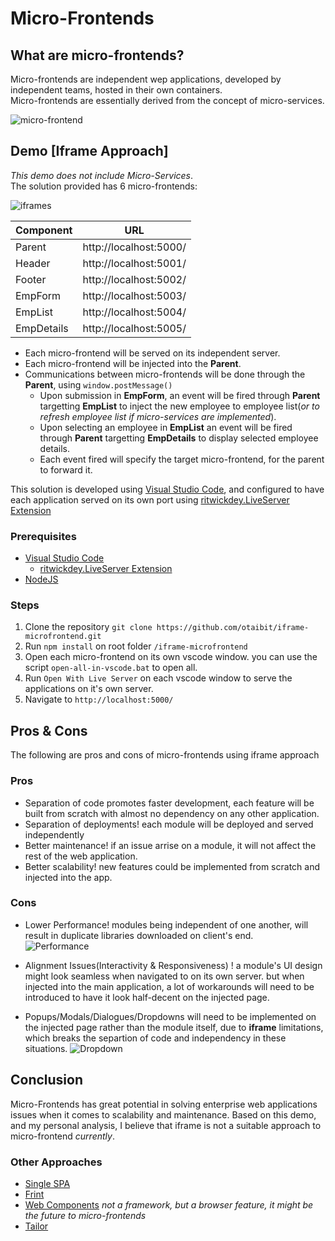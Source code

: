 # Micro-Frontends
## What are micro-frontends?
Micro-frontends are independent wep applications, developed by independent teams, hosted in their own containers.  
Micro-frontends are essentially derived from the concept of micro-services. 

![micro-frontend](https://i.imgur.com/fw24Edr.png)

## Demo [Iframe Approach]
*This demo does not include Micro-Services*.  
The solution provided has 6 micro-frontends:

![iframes](https://i.imgur.com/dhDpwaZ.png)

| Component | URL |
| ------ | ------ |
| Parent | http://localhost:5000/ |
| Header | http://localhost:5001/ |
| Footer | http://localhost:5002/ |
| EmpForm | http://localhost:5003/ |
| EmpList | http://localhost:5004/ |
| EmpDetails | http://localhost:5005/ |

- Each micro-frontend will be served on its independent server.  
- Each micro-frontend will be injected into the **Parent**.
- Communications between micro-frontends will be done through the **Parent**, using `window.postMessage()`
  - Upon submission in **EmpForm**, an event will be fired through **Parent** targetting **EmpList** to inject the new employee to employee list(*or to refresh employee list if micro-services are implemented*).
  - Upon selecting an employee in **EmpList** an event will be fired through **Parent** targetting **EmpDetails** to display selected employee details.
  - Each event fired will specify the target micro-frontend, for the parent to forward it.
  
This solution is developed using [Visual Studio Code](https://code.visualstudio.com/), and configured to have each application served on its own port using [ritwickdey.LiveServer Extension](https://marketplace.visualstudio.com/items?itemName=ritwickdey.LiveServer)

### Prerequisites
- [Visual Studio Code](https://code.visualstudio.com/)
  - [ritwickdey.LiveServer Extension](https://marketplace.visualstudio.com/items?itemName=ritwickdey.LiveServer)
- [NodeJS](https://nodejs.org/en/)


### Steps
1. Clone the repository `git clone https://github.com/otaibit/iframe-microfrontend.git`
2. Run `npm install` on root folder `/iframe-microfrontend`
3. Open each micro-frontend on its own vscode window. you can use the script `open-all-in-vscode.bat` to open all.
4. Run `Open With Live Server` on each vscode window to serve the applications on it's own server. 
5. Navigate to `http://localhost:5000/`

## Pros & Cons
The following are pros and cons of micro-frontends using iframe approach  
### Pros
- Separation of code promotes faster development, each feature will be built from scratch with almost no dependency on any other application.
- Separation of deployments! each module will be deployed and served independently 
- Better maintenance! if an issue arrise on a module, it will not affect the rest of the web application.
- Better scalability! new features could be implemented from scratch and injected into the app.

### Cons
- Lower Performance! modules being independent of one another, will result in duplicate libraries downloaded on client's end.  
![Performance](https://i.imgur.com/UWwKUZW.png)
  
- Alignment Issues(Interactivity & Responsiveness) ! a module's UI design might look seamless when navigated to on its own server. but when injected into the main application, a lot of workarounds will need to be introduced to have it look half-decent on the injected page. 

- Popups/Modals/Dialogues/Dropdowns will need to be implemented on the injected page rather than the module itself, due to **iframe** limitations, which breaks the separtion of code and independency in these situations.
![Dropdown](https://i.imgur.com/4Tzkvld.png)
  
## Conclusion
Micro-Frontends has great potential in solving enterprise web applications issues when it comes to scalability and maintenance. 
Based on this demo, and my personal analysis, I believe that iframe is not a suitable approach to micro-frontend *currently*.  
### Other Approaches
- [Single SPA](https://single-spa.js.org/)
- [Frint](https://frint.js.org/)
- [Web Components](https://www.webcomponents.org/introduction) *not a framework, but a browser feature, it might be the future to micro-frontends*
- [Tailor](https://github.com/zalando/tailor)

